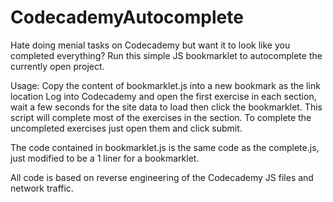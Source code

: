 CodecademyAutocomplete
======================

Hate doing menial tasks on Codecademy but want it to look like you completed everything? Run this simple JS bookmarklet to autocomplete the currently open project.

Usage: 
Copy the content of bookmarklet.js into a new bookmark as the link location
Log into Codecademy and open the first exercise in each section, wait a few seconds for the site data to load then click the bookmarklet.
This script will complete most of the exercises in the section. To complete the uncompleted exercises just open them and click submit. 

The code contained in bookmarklet.js is the same code as the complete.js, just modified to be a 1 liner for a bookmarklet.


All code is based on reverse engineering of the Codecademy JS files and network traffic. 